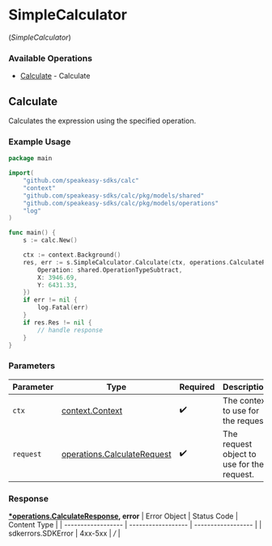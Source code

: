 # SimpleCalculator
(*SimpleCalculator*)

### Available Operations

* [Calculate](#calculate) - Calculate

## Calculate

Calculates the expression using the specified operation.

### Example Usage

```go
package main

import(
	"github.com/speakeasy-sdks/calc"
	"context"
	"github.com/speakeasy-sdks/calc/pkg/models/shared"
	"github.com/speakeasy-sdks/calc/pkg/models/operations"
	"log"
)

func main() {
    s := calc.New()

    ctx := context.Background()
    res, err := s.SimpleCalculator.Calculate(ctx, operations.CalculateRequest{
        Operation: shared.OperationTypeSubtract,
        X: 3946.69,
        Y: 6431.33,
    })
    if err != nil {
        log.Fatal(err)
    }
    if res.Res != nil {
        // handle response
    }
}
```

### Parameters

| Parameter                                                                      | Type                                                                           | Required                                                                       | Description                                                                    |
| ------------------------------------------------------------------------------ | ------------------------------------------------------------------------------ | ------------------------------------------------------------------------------ | ------------------------------------------------------------------------------ |
| `ctx`                                                                          | [context.Context](https://pkg.go.dev/context#Context)                          | :heavy_check_mark:                                                             | The context to use for the request.                                            |
| `request`                                                                      | [operations.CalculateRequest](../../pkg/models/operations/calculaterequest.md) | :heavy_check_mark:                                                             | The request object to use for the request.                                     |


### Response

**[*operations.CalculateResponse](../../pkg/models/operations/calculateresponse.md), error**
| Error Object       | Status Code        | Content Type       |
| ------------------ | ------------------ | ------------------ |
| sdkerrors.SDKError | 4xx-5xx            | */*                |
